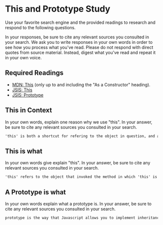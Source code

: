 # This and Prototype Study

Use your favorite search engine and the provided readings to research and
respond to the following questions.

In your responses, be sure to cite any relevant sources you consulted in your
search. We ask you to write responses in your own words in order to see how you
process what you've read. Please do not respond with direct quotes from source
material. Instead, digest what you've read and repeat it in your own voice.

## Required Readings

-   [MDN: This](https://developer.mozilla.org/en-US/docs/Web/JavaScript/Reference/Operators/this)
(only up to and including the "As a Constructor" heading).
-   [JSIS: This](http://javascriptissexy.com/understand-javascripts-this-with-clarity-and-master-it/)
-   [JSIS: Prototype](http://javascriptissexy.com/javascript-prototype-in-plain-detailed-language/)

## This in Context

In your own words, explain one reason why we use "this". In your answer, be
sure to cite any relevant sources you consulted in your search.

```md
'this' is both a shortcut for refering to the object in question, and also reduces ambiguity in the case of multiple assignments to the same name. (JSIS article on this)
```

## This is what

In your own words give explain "this".  In your answer, be
sure to cite any relevant sources you consulted in your search.

```md
'this' refers to the object that invoked the method in which 'this' is called. It is a useful way to access the properties of the current object. (JSIS article on prototypes)
```

## A Prototype is what

In your own words explain what a prototype is.  In your answer, be
sure to cite any relevant sources you consulted in your search.

```md
prototype is the way that Javascript allows you to implement inheritance. When you assign properties to the prototype property of a function, objects that are created using that function will inherit all of these properties--so you can efficiently create multiple objects with the same set of properties.
```
